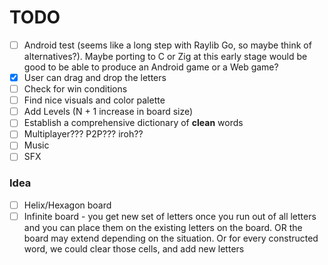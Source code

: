 # TODO
- [ ] Android test (seems like a long step with Raylib Go, so maybe think of alternatives?). Maybe porting to C or Zig at this early stage would be good to be able to produce an Android game or a Web game?
- [x] User can drag and drop the letters
- [ ] Check for win conditions
- [ ] Find nice visuals and color palette
- [ ] Add Levels (N + 1 increase in board size)
- [ ] Establish a comprehensive dictionary of **clean** words
- [ ] Multiplayer??? P2P??? iroh??
- [ ] Music
- [ ] SFX

### Idea
- [ ] Helix/Hexagon board
- [ ] Infinite board - you get new set of letters once you run out of all letters and you can place them on the existing letters on the board. OR the board may extend depending on the situation. Or for every constructed word, we could clear those cells, and add new letters